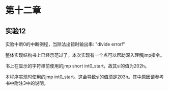 
# 第十二章

## 实验12
实验中断0的中断例程，当除法出错时输出串: "divide error!"

整体实现结构书上已经示范过了。本次实现有一个点可以帮助深入理解jmp指令。

书上在显示的字符串前使用的jmp short int0_start，故其si的值为202h。

本程序实现时使用的jmp int0_start。这会导致si的值须是203h。其中原因请参考书中附注3中的说明。

